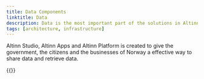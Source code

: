 ```yaml
---
title: Data Components
linktitle: Data
description: Data is the most important part of the solutions in Altinn. 
tags: [architecture, infrastructure]
---
```


Altinn Studio, Altinn Apps and Altinn Platform is created to give the government,
the citizens and the businesses of Norway a effective way to share data and retrieve data.

{{<children />}}
